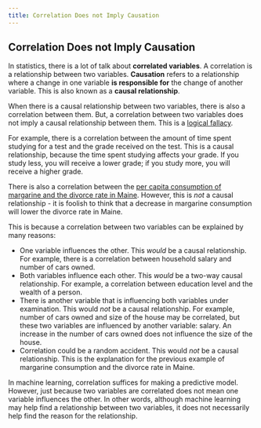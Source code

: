 ```yaml
---
title: Correlation Does not Imply Causation
---
```

## Correlation Does not Imply Causation

<!-- The article goes here, in GitHub-flavored Markdown. Feel free to add YouTube videos, images, and CodePen/JSBin embeds  -->

In statistics, there is a lot of talk about **correlated variables**. A correlation is a relationship between two variables. **Causation** refers to a relationship where a change in one variable **is responsible for** the change of another variable. This is also known as a **causal relationship**.

When there is a causal relationship between two variables, there is also a correlation between them. But, a correlation between two variables does not imply a causal relationship between them. This is a <a href='https://en.wikipedia.org/wiki/Formal_fallacy' target='_blank' rel='nofollow'>logical fallacy</a>.

For example, there is a correlation between the amount of time spent studying for a test and the grade received on the test. This is a causal relationship, because the time spent studying affects your grade. If you study less, you will receive a lower grade; if you study more, you will receive a higher grade.

There is also a correlation between the <a href='http://www.tylervigen.com/spurious-correlations' target='_blank' rel='nofollow'>per capita consumption of margarine and the divorce rate in Maine</a>. However, this is _not_ a causal relationship - it is foolish to think that a decrease in margarine consumption will lower the divorce rate in Maine.


This is because a correlation between two variables can be explained by many reasons:
- One variable influences the other. This _would_ be a causal relationship. For example, there is a correlation between household salary and number of cars owned.
- Both variables influence each other. This _would_ be a two-way causal relationship. For example, a correlation between education level and the wealth of a person.
- There is another variable that is influencing both variables under examination. This would _not_ be a causal relationship. For example, number of cars owned and size of the house may be correlated, but these two variables are influenced by another variable: salary. An increase in the number of cars owned does not influence the size of the house.
- Correlation could be a random accident. This would _not_ be a causal relationship. This is the explanation for the previous example of margarine consumption and the divorce rate in Maine.

In machine learning, correlation suffices for making a predictive model. However, just because two variables are correlated does not mean one variable influences the other. In other words, although machine learning may help find a relationship between two variables, it does not necessarily help find the reason for the relationship.

